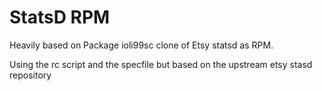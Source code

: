 StatsD RPM
======

Heavily based on Package ioli99sc clone of Etsy statsd as RPM.

Using the rc script and the specfile but based on the upstream etsy stasd repository 
